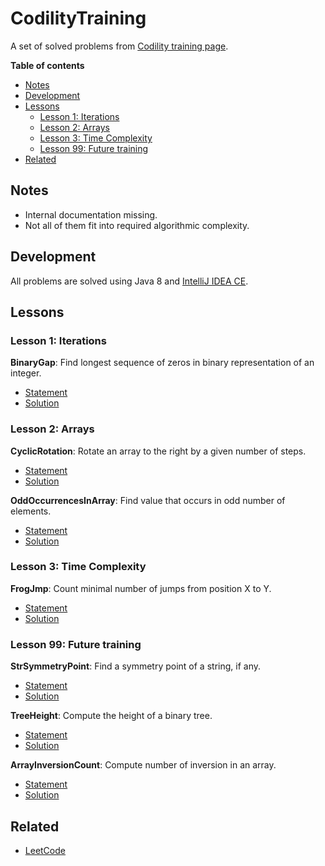 # CodilityTraining

A set of solved problems from [Codility training page](https://app.codility.com/programmers/lessons/1-iterations/).

**Table of contents**

<!-- TOC -->

- [Notes](#notes)
- [Development](#development)
- [Lessons](#lessons)
    - [Lesson 1: Iterations](#lesson-1-iterations)
    - [Lesson 2: Arrays](#lesson-2-arrays)
    - [Lesson 3: Time Complexity](#lesson-3-time-complexity)
    - [Lesson 99: Future training](#lesson-99-future-training)
- [Related](#related)

<!-- /TOC -->

## Notes

- Internal documentation missing.
- Not all of them fit into required algorithmic complexity.

## Development

All problems are solved using Java 8 and [IntelliJ IDEA CE](https://www.jetbrains.com/idea/).

## Lessons

### Lesson 1: Iterations

**BinaryGap**: Find longest sequence of zeros in binary representation of an integer.

- [Statement](https://app.codility.com/programmers/lessons/1-iterations/binary_gap/)
- [Solution](./src/binarygap/Solution.java)

### Lesson 2: Arrays

**CyclicRotation**: Rotate an array to the right by a given number of steps.

- [Statement](https://app.codility.com/programmers/lessons/2-arrays/cyclic_rotation/)
- [Solution](./src/cyclicrotation/Solution.java)

**OddOccurrencesInArray**: Find value that occurs in odd number of elements.

- [Statement](https://app.codility.com/programmers/lessons/2-arrays/odd_occurrences_in_array/)
- [Solution](./src/oddoccurrencesinarray/Solution.java)

### Lesson 3: Time Complexity

**FrogJmp**: Count minimal number of jumps from position X to Y.

- [Statement](https://app.codility.com/programmers/lessons/3-time_complexity/frog_jmp/)
- [Solution](./src/frogjmp/Solution.java)

### Lesson 99: Future training

**StrSymmetryPoint**: Find a symmetry point of a string, if any.

- [Statement](https://app.codility.com/programmers/lessons/99-future_training/str_symmetry_point/)
- [Solution](./src/strsymmetrypoint/Solution.java)

**TreeHeight**: Compute the height of a binary tree.

- [Statement](https://app.codility.com/programmers/lessons/99-future_training/tree_height/)
- [Solution](./src/treeheight/Solution.java)

**ArrayInversionCount**: Compute number of inversion in an array.

- [Statement](https://app.codility.com/programmers/lessons/99-future_training/array_inversion_count/)
- [Solution](./src/arrayinversioncount/Solution.java)

## Related

- [LeetCode](https://leetcode.com/)
